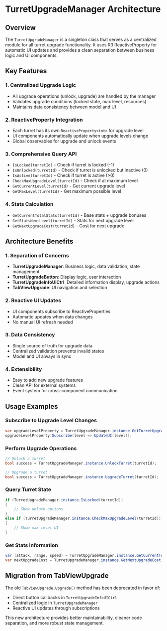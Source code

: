 # TurretUpgradeManager Architecture

## Overview
The `TurretUpgradeManager` is a singleton class that serves as a centralized module for all turret upgrade functionality. It uses R3 ReactiveProperty for automatic UI updates and provides a clean separation between business logic and UI components.

## Key Features

### 1. **Centralized Upgrade Logic**
- All upgrade operations (unlock, upgrade) are handled by the manager
- Validates upgrade conditions (locked state, max level, resources)
- Maintains data consistency between model and UI

### 2. **ReactiveProperty Integration**
- Each turret has its own `ReactiveProperty<int>` for upgrade level
- UI components automatically update when upgrade levels change
- Global observables for upgrade and unlock events

### 3. **Comprehensive Query API**
- `IsLocked(turretId)` - Check if turret is locked (-1)
- `IsUnlocked(turretId)` - Check if turret is unlocked but inactive (0)
- `IsActive(turretId)` - Check if turret is active (>0)
- `CheckMaxUpgradeLevel(turretId)` - Check if at maximum level
- `GetCurrentLevel(turretId)` - Get current upgrade level
- `GetMaxLevel(turretId)` - Get maximum possible level

### 4. **Stats Calculation**
- `GetCurrentTotalStats(turretId)` - Base stats + upgrade bonuses
- `GetStatsNextLevel(turretId)` - Stats for next upgrade level
- `GetNextUpgradeCost(turretId)` - Cost for next upgrade

## Architecture Benefits

### 1. **Separation of Concerns**
- **TurretUpgradeManager**: Business logic, data validation, state management
- **TurretUpgradeButton**: Display logic, user interaction
- **TurretUpgradeInfoUICtrl**: Detailed information display, upgrade actions
- **TabViewUpgrade**: UI navigation and selection

### 2. **Reactive UI Updates**
- UI components subscribe to ReactiveProperties
- Automatic updates when data changes
- No manual UI refresh needed

### 3. **Data Consistency**
- Single source of truth for upgrade data
- Centralized validation prevents invalid states
- Model and UI always in sync

### 4. **Extensibility**
- Easy to add new upgrade features
- Clean API for external systems
- Event system for cross-component communication

## Usage Examples

### Subscribe to Upgrade Level Changes
```csharp
var upgradeLevelProperty = TurretUpgradeManager.instance.GetTurretUpgradeLevelProperty(turretId);
upgradeLevelProperty.Subscribe(level => UpdateUI(level));
```

### Perform Upgrade Operations
```csharp
// Unlock a turret
bool success = TurretUpgradeManager.instance.UnlockTurret(turretId);

// Upgrade a turret
bool success = TurretUpgradeManager.instance.UpgradeTurret(turretId);
```

### Query Turret State
```csharp
if (TurretUpgradeManager.instance.IsLocked(turretId))
{
    // Show unlock options
}
else if (TurretUpgradeManager.instance.CheckMaxUpgradeLevel(turretId))
{
    // Show max level UI
}
```

### Get Stats Information
```csharp
var (attack, range, speed) = TurretUpgradeManager.instance.GetCurrentTotalStats(turretId);
var nextUpgradeCost = TurretUpgradeManager.instance.GetNextUpgradeCost(turretId);
```

## Migration from TabViewUpgrade

The old `TabViewUpgrade.Upgrade()` method has been deprecated in favor of:
- Direct button callbacks in `TurretUpgradeInfoUICtrl`
- Centralized logic in `TurretUpgradeManager`
- Reactive UI updates through subscriptions

This new architecture provides better maintainability, cleaner code separation, and more robust state management.